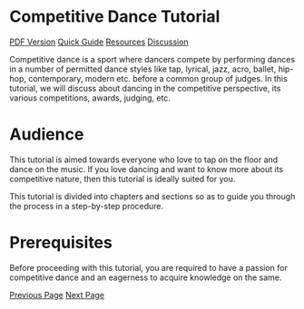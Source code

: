 # Competitive Dance Tutorial
[PDF Version](../competitive_dance/competitive_dance_pdf_version.md)
[Quick Guide](../competitive_dance/competitive_dance_quick_guide.md)
[Resources](../competitive_dance/competitive_dance_useful_resources.md)
[Discussion](../competitive_dance/competitive_dance_discussion.md)

Competitive dance is a sport where dancers compete by performing dances in a number of permitted dance styles like tap, lyrical, jazz, acro, ballet, hip-hop, contemporary, modern etc. before a common group of judges. In this tutorial, we will discuss about dancing in the competitive perspective, its various competitions, awards, judging, etc.

# Audience
This tutorial is aimed towards everyone who love to tap on the floor and dance on the music. If you love dancing and want to know more about its competitive nature, then this tutorial is ideally suited for you.

This tutorial is divided into chapters and sections so as to guide you through the process in a step-by-step procedure.

# Prerequisites
Before proceeding with this tutorial, you are required to have a passion for competitive dance and an eagerness to acquire knowledge on the same.


[Previous Page](../competitive_dance/index.md) [Next Page](../competitive_dance/competitive_dance_overview.md) 
